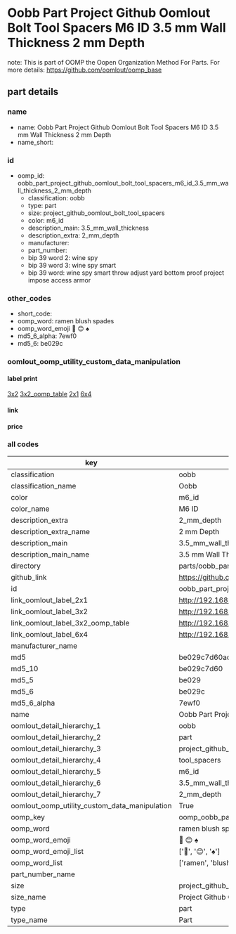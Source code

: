 # Oobb Part Project Github Oomlout Bolt Tool Spacers M6 ID 3.5 mm Wall Thickness 2 mm Depth  

note: This is part of OOMP the Oopen Organization Method For Parts. For more details: https://github.com/oomlout/oomp_base

##  part details
  







### name
* name: Oobb Part Project Github Oomlout Bolt Tool Spacers M6 ID 3.5 mm Wall Thickness 2 mm Depth
* name_short: 
### id
* oomp_id: oobb_part_project_github_oomlout_bolt_tool_spacers_m6_id_3.5_mm_wall_thickness_2_mm_depth
  * classification: oobb
  * type: part
  * size: project_github_oomlout_bolt_tool_spacers
  * color: m6_id
  * description_main: 3.5_mm_wall_thickness
  * description_extra: 2_mm_depth
  * manufacturer: 
  * part_number: 
  * bip 39 word 2: wine spy
  * bip 39 word 3: wine spy smart
  * bip 39 word: wine spy smart throw adjust yard bottom proof project impose access armor

### other_codes
* short_code: 
* oomp_word: ramen blush spades
* oomp_word_emoji :ramen: :blush: :spades:
* md5_6_alpha: 7ewf0
* md5_6: be029c






### oomlout_oomp_utility_custom_data_manipulation
#### label print
[3x2](http://192.168.1.245:1112/?label=oomp%207ewf0)
[3x2_oomp_table](http://192.168.1.108:1112/?label=oomp%207ewf0)
[2x1](http://192.168.1.242:1112/?label=oomp%207ewf0)
[6x4](http://192.168.1.55:1112/?label=oomp%207ewf0)    

#### link

                              

#### price







### all codes 
| key | value |  
| --- | --- |  
| classification | oobb |  
| classification_name | Oobb |  
| color | m6_id |  
| color_name | M6 ID |  
| description_extra | 2_mm_depth |  
| description_extra_name | 2 mm Depth |  
| description_main | 3.5_mm_wall_thickness |  
| description_main_name | 3.5 mm Wall Thickness |  
| directory | parts/oobb_part_project_github_oomlout_bolt_tool_spacers_m6_id_3.5_mm_wall_thickness_2_mm_depth |  
| github_link | https://github.com/oomlout/oomlout_oomp_part_src/tree/main/parts/oobb_part_project_github_oomlout_bolt_tool_spacers_m6_id_3.5_mm_wall_thickness_2_mm_depth |  
| id | oobb_part_project_github_oomlout_bolt_tool_spacers_m6_id_3.5_mm_wall_thickness_2_mm_depth |  
| link_oomlout_label_2x1 | http://192.168.1.242:1112/?label=oomp%207ewf0 |  
| link_oomlout_label_3x2 | http://192.168.1.245:1112/?label=oomp%207ewf0 |  
| link_oomlout_label_3x2_oomp_table | http://192.168.1.108:1112/?label=oomp%207ewf0 |  
| link_oomlout_label_6x4 | http://192.168.1.55:1112/?label=oomp%207ewf0 |  
| manufacturer_name |  |  
| md5 | be029c7d60ac434bfb01ce159934d7dc |  
| md5_10 | be029c7d60 |  
| md5_5 | be029 |  
| md5_6 | be029c |  
| md5_6_alpha | 7ewf0 |  
| name | Oobb Part Project Github Oomlout Bolt Tool Spacers M6 ID 3.5 mm Wall Thickness 2 mm Depth |  
| oomlout_detail_hierarchy_1 | oobb |  
| oomlout_detail_hierarchy_2 | part |  
| oomlout_detail_hierarchy_3 | project_github_bolt |  
| oomlout_detail_hierarchy_4 | tool_spacers |  
| oomlout_detail_hierarchy_5 | m6_id |  
| oomlout_detail_hierarchy_6 | 3.5_mm_wall_thickness |  
| oomlout_detail_hierarchy_7 | 2_mm_depth |  
| oomlout_oomp_utility_custom_data_manipulation | True |  
| oomp_key | oomp_oobb_part_project_github_oomlout_bolt_tool_spacers_m6_id_3.5_mm_wall_thickness_2_mm_depth |  
| oomp_word | ramen blush spades |  
| oomp_word_emoji | :ramen: :blush: :spades: |  
| oomp_word_emoji_list | [':ramen:', ':blush:', ':spades:'] |  
| oomp_word_list | ['ramen', 'blush', 'spades'] |  
| part_number_name |  |  
| size | project_github_oomlout_bolt_tool_spacers |  
| size_name | Project Github Oomlout Bolt Tool Spacers |  
| type | part |  
| type_name | Part |  
